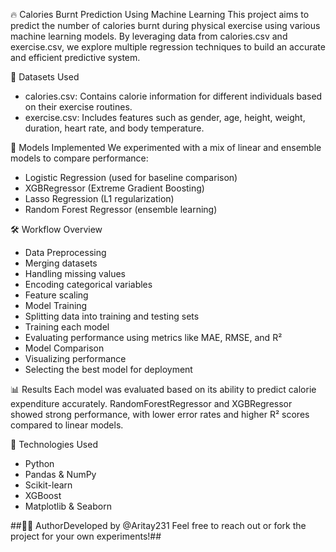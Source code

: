🔥 Calories Burnt Prediction Using Machine Learning
This project aims to predict the number of calories burnt during physical exercise using various machine learning models. By leveraging data from calories.csv and exercise.csv, we explore multiple regression techniques to build an accurate and efficient predictive system.

📂 Datasets Used
- calories.csv: Contains calorie information for different individuals based on their exercise routines.
- exercise.csv: Includes features such as gender, age, height, weight, duration, heart rate, and body temperature.

🧠 Models Implemented
We experimented with a mix of linear and ensemble models to compare performance:
- Logistic Regression (used for baseline comparison)
- XGBRegressor (Extreme Gradient Boosting)
- Lasso Regression (L1 regularization)
- Random Forest Regressor (ensemble learning)

🛠️ Workflow Overview
- Data Preprocessing
- Merging datasets
- Handling missing values
- Encoding categorical variables
- Feature scaling
- Model Training
- Splitting data into training and testing sets
- Training each model
- Evaluating performance using metrics like MAE, RMSE, and R²
- Model Comparison
- Visualizing performance
- Selecting the best model for deployment

📊 Results
Each model was evaluated based on its ability to predict calorie expenditure accurately. RandomForestRegressor and XGBRegressor showed strong performance, with lower error rates and higher R² scores compared to linear models.

🚀 Technologies Used
- Python
- Pandas & NumPy
- Scikit-learn
- XGBoost
- Matplotlib & Seaborn

##👨‍💻 AuthorDeveloped by @Aritay231 Feel free to reach out or fork the project for your own experiments!##
